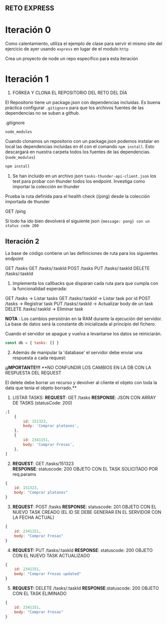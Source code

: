 ## RETO EXPRESS

# Iteración 0

Como calentamiento, utiliza el ejemplo de clase para servir el mismo site del ejercicio de ayer usando `express` en lugar de el modulo `http`

Crea un proyecto de node un repo especifico para esta iteración

# Iteración 1

1. FORKEA Y CLONA EL REPOSITORIO DEL RETO DEL DÍA

El Repositorio tiene un package.json con dependencias incluidas. Es buena práctica configurar `.gitignore` para que los archivos fuentes de las dependencias no se suban a github.

.gitignore

```
node_modules
```

Cuando clonamos un repositorio con un package.json podemos instalar en local las dependencias incluidas en él con el comando `npm install`. Esto descargará en nuestra carpeta todos los fuentes de las dependencias. (`node_modules`)

```bash
npm install
```

1. Se han incluido en un archivo json `tasks-thunder-api-client.json` los test para probar con thunder todos los endpoint. Investiga como importar la colección en thunder

Prueba la ruta definida para el health check (/ping) desde la colección importada de thunder

GET /ping

Si todo ha ido bien devolverá el siguiente json `{message: pong} con un status code 200`

## Iteración 2

La base de código contiene un las definiciones de ruta para los siguientes endpoint

GET /tasks
GET /tasks/:taskId
POST /tasks
PUT /tasks/:taskId
DELETE /tasks/:taskId

1.  Implementa los callbacks que disparan cada ruta para que cumpla con la funcionalidad esperada:

GET /tasks -> Listar tasks
GET /tasks/:taskId -> Listar task por id
POST /tasks -> Registrar task
PUT /tasks/:taskId -> Actualizar body de un task
DELETE /tasks/:taskId -> Eliminar task

**NOTA** : Los cambios persistirán en la RAM durante la ejecución del servidor. La base de datos será la constante db inicializada al principio del fichero.

Cuando el servidor se apague y vuelva a levantarse los datos se reiniciarán.

```javascript
const db = { tasks: [] }
```

2. Además de manipular la 'database' el servidor debe enviar una respuesta a cada request:

**¡¡MPORTANTE!!!**
\*\*NO CONFUNDIR LOS CAMBIOS EN LA DB CON LA RESPUESTA DEL REQUEST

El delete debe borrar un recurso y devolver al cliente el objeto con toda la data que tenía el objeto borrado.\*\*

1. LISTAR TASKS:
   **REQUEST**: GET /tasks
   **RESPONSE**: JSON CON ARRAY DE TASKS (statusCode: 200)

```javascript
;[
	{
		id: 151323,
		body: 'Comprar platanos',
	},
	{
		id: 2341151,
		body: 'Comprar Fresas',
	},
]
```

2.  **REQUEST**: GET /tasks/151323  
    **RESPONSE**: statuscode: 200
    OBJETO CON EL TASK SOLICITADO POR req.params

```javascript
{
	id: 151323,
	body: "Comprar platanos"
}
```

3.  **REQUEST**: POST /tasks
    **RESPONSE**: statuscode: 201
    OBJETO CON EL NUEVO TASK CREADO (EL ID SE DEBE GENERAR EN EL SERVIDOR CON LA FECHA ACTUAL)

```javascript
{
	id: 2341151,
	body: "Comprar Fresas"
}
```

4.  **REQUEST:** PUT /tasks/:taskId
    **RESPONSE**: statuscode: 200
    OBJETO CON EL NUEVO TASK ACTUALIZADO

```javascript
{
	id: 2341151,
	body: "Comprar Fresas updated"
}
```

5.  **REQUEST:** DELETE /tasks/:taskId
    **RESPONSE**:statuscode: 200
    OBJETO CON EL TASK ELIMINADO

```javascript
{
	id: 2341151,
	body: "Comprar Fresas"
}
```
